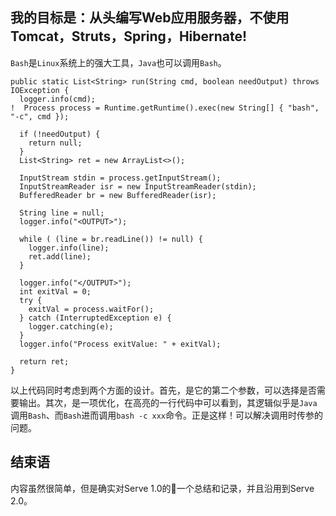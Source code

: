 

我的目标是：__从头编写Web应用服务器，不使用Tomcat，Struts，Spring，Hibernate!__
---

`Bash`是`Linux`系统上的强大工具，`Java`也可以调用`Bash`。

```
public static List<String> run(String cmd, boolean needOutput) throws IOException {
  logger.info(cmd);
!  Process process = Runtime.getRuntime().exec(new String[] { "bash", "-c", cmd });

  if (!needOutput) {
    return null;
  }
  List<String> ret = new ArrayList<>();

  InputStream stdin = process.getInputStream();
  InputStreamReader isr = new InputStreamReader(stdin);
  BufferedReader br = new BufferedReader(isr);

  String line = null;
  logger.info("<OUTPUT>");

  while ( (line = br.readLine()) != null) {
    logger.info(line);
    ret.add(line);
  }

  logger.info("</OUTPUT>");
  int exitVal = 0;
  try {
    exitVal = process.waitFor();
  } catch (InterruptedException e) {
    logger.catching(e);
  }
  logger.info("Process exitValue: " + exitVal);

  return ret;
}
```

以上代码同时考虑到两个方面的设计。首先，是它的第二个参数，可以选择是否需要输出。其次，是一项优化，在高亮的一行代码中可以看到，其逻辑似乎是`Java`调用`Bash`、而`Bash`进而调用`bash -c xxx`命令。正是这样！可以解决调用时传参的问题。

结束语
---

内容虽然很简单，但是确实对Serve 1.0的一个总结和记录，并且沿用到Serve 2.0。